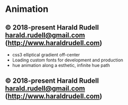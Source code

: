 # Animation

## © 2018-present Harald Rudell <harald.rudell@gmail.com> (http://www.haraldrudell.com)

* css3 elliptical gradient off-center
* Loading custom fonts for development and production
* hue animation along a esthetic, infinite hue path

## © 2018-present Harald Rudell <harald.rudell@gmail.com> (http://www.haraldrudell.com)
